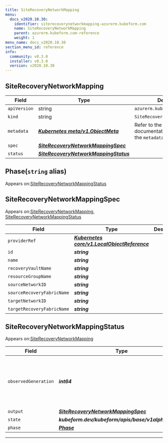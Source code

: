 ```yaml
---
title: SiteRecoveryNetworkMapping
menu:
  docs_v2020.10.30:
    identifier: siterecoverynetworkmapping-azurerm.kubeform.com
    name: SiteRecoveryNetworkMapping
    parent: azurerm.kubeform.com-reference
    weight: 1
menu_name: docs_v2020.10.30
section_menu_id: reference
info:
  community: v0.3.0
  installer: v0.3.0
  version: v2020.10.30
---
```


## SiteRecoveryNetworkMapping
| Field | Type | Description |
| ------ | ----- | ----------- |
| `apiVersion` | string | `azurerm.kubeform.com/v1alpha1` |
|    `kind` | string | `SiteRecoveryNetworkMapping` |
| `metadata` | ***[Kubernetes meta/v1.ObjectMeta](https://v1-18.docs.kubernetes.io/docs/reference/generated/kubernetes-api/v1.18/#objectmeta-v1-meta)***|Refer to the Kubernetes API documentation for the fields of the `metadata` field.|
| `spec` | ***[SiteRecoveryNetworkMappingSpec](#siterecoverynetworkmappingspec)***||
| `status` | ***[SiteRecoveryNetworkMappingStatus](#siterecoverynetworkmappingstatus)***||
## Phase(`string` alias)

Appears on:[SiteRecoveryNetworkMappingStatus](#siterecoverynetworkmappingstatus)

## SiteRecoveryNetworkMappingSpec

Appears on:[SiteRecoveryNetworkMapping](#siterecoverynetworkmapping), [SiteRecoveryNetworkMappingStatus](#siterecoverynetworkmappingstatus)

| Field | Type | Description |
| ------ | ----- | ----------- |
| `providerRef` | ***[Kubernetes core/v1.LocalObjectReference](https://v1-18.docs.kubernetes.io/docs/reference/generated/kubernetes-api/v1.18/#localobjectreference-v1-core)***||
| `id` | ***string***||
| `name` | ***string***||
| `recoveryVaultName` | ***string***||
| `resourceGroupName` | ***string***||
| `sourceNetworkID` | ***string***||
| `sourceRecoveryFabricName` | ***string***||
| `targetNetworkID` | ***string***||
| `targetRecoveryFabricName` | ***string***||
## SiteRecoveryNetworkMappingStatus

Appears on:[SiteRecoveryNetworkMapping](#siterecoverynetworkmapping)

| Field | Type | Description |
| ------ | ----- | ----------- |
| `observedGeneration` | ***int64***| ***(Optional)*** Resource generation, which is updated on mutation by the API Server.|
| `output` | ***[SiteRecoveryNetworkMappingSpec](#siterecoverynetworkmappingspec)***| ***(Optional)*** |
| `state` | ***kubeform.dev/kubeform/apis/base/v1alpha1.State***| ***(Optional)*** |
| `phase` | ***[Phase](#phase)***| ***(Optional)*** |
---
